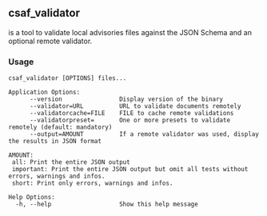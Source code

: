 ## csaf_validator

is a tool to validate local advisories files against the JSON Schema and an optional remote validator.

### Usage

```
csaf_validator [OPTIONS] files...

Application Options:
      --version                Display version of the binary
      --validator=URL          URL to validate documents remotely
      --validatorcache=FILE    FILE to cache remote validations
      --validatorpreset=       One or more presets to validate remotely (default: mandatory)
      --output=AMOUNT          If a remote validator was used, display the results in JSON format

AMOUNT:
 all: Print the entire JSON output
 important: Print the entire JSON output but omit all tests without errors, warnings and infos.
 short: Print only errors, warnings and infos.

Help Options:
  -h, --help                   Show this help message
```

